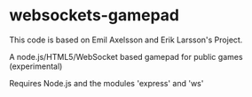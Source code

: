 websockets-gamepad
==================
This code is based on Emil Axelsson and Erik Larsson's Project.

A node.js/HTML5/WebSocket based gamepad for public games (experimental)

Requires Node.js and the modules 'express' and 'ws'